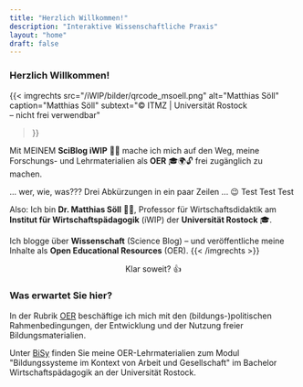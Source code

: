 ```yaml
---
title: "Herzlich Willkommen!"
description: "Interaktive Wissenschaftliche Praxis"
layout: "home"
draft: false
---
```


### Herzlich Willkommen!

{{< imgrechts
  src="/iWIP/bilder/qrcode_msoell.png"
  alt="Matthias Söll"
  caption="Matthias Söll"
  subtext="© ITMZ | Universität Rostock<br> – nicht frei verwendbar"
>}}

Mit MEINEM **SciBlog iWIP** 🧠📖 mache ich mich auf den Weg, meine Forschungs- und Lehrmaterialien als **OER** 🎓🌍🔓 frei zugänglich zu machen.

... wer, wie, was??? Drei Abkürzungen in ein paar Zeilen ... 😉 Test Test Test

Also: Ich bin **Dr. Matthias Söll** 👨‍🏫, Professor für Wirtschaftsdidaktik am **Institut für Wirtschaftspädagogik** (iWIP) der **Universität Rostock** 🎓.

Ich blogge über **Wissenschaft** (Science Blog) – und veröffentliche meine Inhalte als **Open Educational Resources** (OER). 
{{< /imgrechts >}}

<p style="text-align: center">Klar soweit? 👍</p>

### Was erwartet Sie hier?

In der Rubrik [OER](/iWIP/oer/) beschäftige ich mich mit den (bildungs-)politischen Rahmenbedingungen, der Entwicklung und der Nutzung freier Bildungsmaterialien. 

Unter [BiSy](/iWIP/bisy/) finden Sie meine OER-Lehrmaterialien zum Modul "Bildungssysteme im Kontext von Arbeit und Gesellschaft" im Bachelor Wirtschaftspädagogik an der Universität Rostock.
